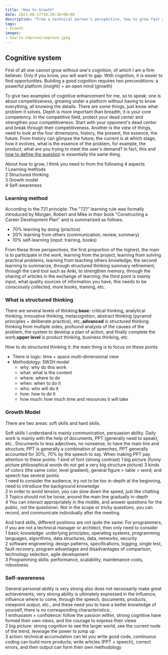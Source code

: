 ```yaml
---
title: "How to Growth"
date: 2021-08-27T10:20:36+08:00
description: "From a technical person's perspective, how to grow fast and how to build your own growth model"
tags:
- Growth
images:
- how-to-improve/improve.jpeg
---
```

## Cognitive system

First of all one cannot grow without one's cognition, of which I am a firm believer. Only if you know, you will want to gap. With cognition, it is easier to find opportunities. Building a good cognition requires two preconditions: a powerful platform (insight) + an open mind (growth)

To give two examples of cognitive enhancement for me, so to speak: one is about competitiveness, growing under a platform without having to know everything, all knowing the details. There are some things, just know what problem it solves. Depth is more important than breadth, it is your core competency. In the competitive field, protect your dead center and strengthen your competitiveness. Start with your opponent's dead center and break through their competitiveness. Another is the view of things, need to look at the four dimensions, history, the present, the essence, the future. From history can glimpse the future, the current is at which stage, how it evolves, what is the essence of the problem, for example, the product, what are you trying to meet the user's demand? In fact, this and [how to define the question](/how-to-define-question/) is essentially the same thing.  

About how to grow, I think you need to from the following 4 aspects  
1 Learning methods  
2 Structured thinking  
3 Growth model  
4 Self-awareness  

### Learning method

According to the 721 principle: The "721" learning rule was formally introduced by Morgan, Robert and Mike in their book "Constructing a Career Development Plan" and is summarized as follows.

* 70% learning by doing (practice)
* 20% learning from others (communication, review, summary)  
* 10% self-learning (input: training, books)  

From these three perspectives, the first proportion of the highest, the main is to participate in the work, learning from the project, learning from solving practical problems, learning from teaching others knowledge; the second learning to summarize, through structured thinking summary refinement, through the card tool such as Anki, to strengthen memory, through the sharing of articles in the exchange of learning; the third point is mainly input, what quality sources of information you have, this needs to be consciously collected, more books, training, etc.

### What is structured thinking

There are several levels of thinking:**base:** critical thinking, analytical thinking, innovative thinking, metacognition, abstract thinking (pyramid principles + deliberate practice), etc.;**advanced** is structured thinking: thinking from multiple sides, profound analysis of the causes of the problem, the system to develop a plan of action, and finally complete the work;**upper level** is product thinking, business thinking, etc.

How to do structured thinking it: the main thing is to focus on these points

* There is logic: time + space multi-dimensional view
* Methodology: 5W2H model
  * why: why do this work  
  * what: what is the content  
  * where: where to do  
  * when: when to do it  
  * who: who will do it  
  * how: how to do it  
  * how much: how much time and resources it will take  

### Growth Model

There are two areas: soft skills and hard skills.

Soft skills I understand is mainly communication, persuasion ability. Daily work is mainly with the help of documents, PPT (generally need to speak), etc.. Documents to less adjectives, no nonsense, to have the main line and structure; PPT is generally a combination of speeches, PPT generally accounted for 30%, 70% by the speech to say. When making PPT pay attention to these points: 1 kind of font (strong contrast) 1 big picture (funny picture philosophical words do not get a very big structure picture) 3 kinds of colors (the same color, level gradient), general figure > table > word; and speech has several points  
1 need to consider the audience, try not to be too in-depth at the beginning, need to introduce the background knowledge  
2 in order to avoid tension, you can slow down the speed, just like chatting  
3 Topics should not be loose, around the main line gradually in-depth  
4 You can interact appropriately in the middle, and answer questions for the public, not the questioner. Not in the scope or tricky questions, you can record, and communicate individually after the meeting.  

And hard skills, different positions are not quite the same. For programmers, if you are not a technical manager or architect, then only need to consider  
1 basic knowledge: underlying principles, operating systems, programming languages, algorithms, data structures, data, networks, security  
2 software engineering: design patterns, specifications, logging, single test, fault recovery, program advantages and disadvantages of comparison, technology selection, agile development  
3 Programming skills: performance, scalability, maintenance costs, robustness  

### Self-awareness

General personal ability is very strong also does not necessarily make great achievements, very strong ability is ultimately expressed in the influence, influence where to come, through the speech, documents, products, viewpoint output, etc., and these need you to have a better knowledge of yourself, there is no corresponding characteristics:.  
1 enthusiasm + confidence: follow the passion within, strong cognitive have formed their own views, and the courage to express their views  
2 big picture: strong cognition to see the larger world, see the current node of the trend, leverage the power to jump up  
3 action: technical accumulation can let you write good code, continuous coding can build more products; write articles (PPT + speech), correct errors, and then output can form their own methodology  
